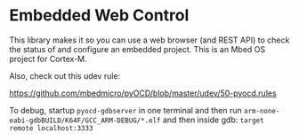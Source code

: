 Embedded Web Control
====================

This library makes it so you can use a web browser (and REST API) to check the
status of and configure an embedded project. This is an Mbed OS project for
Cortex-M.

Also, check out this udev rule:

https://github.com/mbedmicro/pyOCD/blob/master/udev/50-pyocd.rules

To debug, startup `pyocd-gdbserver` in one terminal and then run
`arm-none-eabi-gdbBUILD/K64F/GCC_ARM-DEBUG/*.elf` and then inside gdb: `target
remote localhost:3333`

